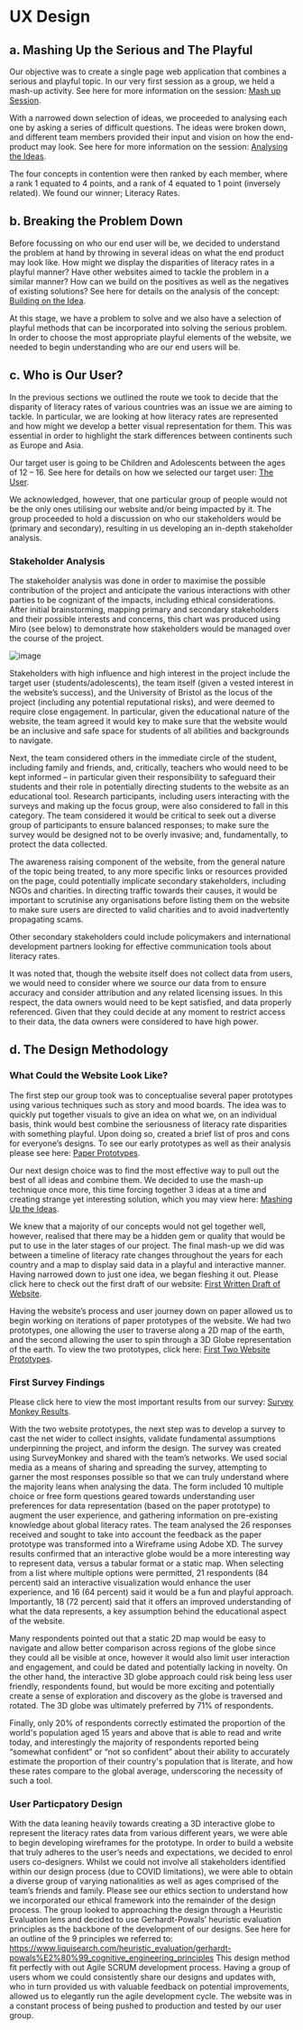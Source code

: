 # UX Design

## a. Mashing Up the Serious and The Playful

Our objective was to create a single page web application that combines a serious and playful topic. In our very first session as a group, we held a mash-up activity. See here for more information on the session: [Mash up Session](https://github.com/jess-mw/desk23/blob/main/Documentation/3.%20UX%20Design/Appendix/1.%20Ideation%20Grid.md). 

With a narrowed down selection of ideas, we proceeded to analysing each one by asking a series of difficult questions. The ideas were broken down, and different team members provided their input and vision on how the end-product may look. See here for more information on the session: [Analysing the Ideas](https://github.com/jess-mw/desk23/blob/main/Documentation/3.%20UX%20Design/Appendix/2.%20Analysing%20the%20Ideas.md).

The four concepts in contention were then ranked by each member, where a rank 1 equated to 4 points, and a rank of 4 equated to 1 point (inversely related). We found our winner; Literacy Rates.  


## b. Breaking the Problem Down

Before focussing on who our end user will be, we decided to understand the problem at hand by throwing in several ideas on what the end product may look like. How might we display the disparities of literacy rates in a playful manner? Have other websites aimed to tackle the problem in a similar manner? How can we build on the positives as well as the negatives of existing solutions? See here for details on the analysis of the concept: [Building on the Idea](https://github.com/jess-mw/desk23/blob/main/Documentation/3.%20UX%20Design/Appendix/3.%20Literacy%20Rates%20-%20Ideation%20Phase.md).

At this stage, we have a problem to solve and we also have a selection of playful methods that can be incorporated into solving the serious problem.  In order to choose the most appropriate playful elements of the website, we needed to begin understanding who are our end users will be. 

## c. Who is Our User?

In the previous sections we outlined the route we took to decide that the disparity of literacy rates of various countries was an issue we are aiming to tackle. In particular, we are looking at how literacy rates are represented and how might we develop a better visual representation for them. This was essential in order to highlight the stark differences between continents such as Europe and Asia. 

Our target user is going to be Children and Adolescents between the ages of 12 – 16. See here for details on how we selected our target user: [The User](https://github.com/jess-mw/desk23/blob/main/Documentation/3.%20UX%20Design/Appendix/10.%20The%20User.md).

We acknowledged, however, that one particular group of people would not be the only ones utilising our website and/or being impacted by it. 
The group proceeded to hold a discussion on who our stakeholders would be (primary and secondary), resulting in us developing an in-depth stakeholder analysis. 


### Stakeholder Analysis 

The stakeholder analysis was done in order to maximise the possible contribution of the project and anticipate the various interactions with other parties to be cognizant of the impacts, including ethical considerations. After initial brainstorming, mapping primary and secondary stakeholders and their possible interests and concerns, this chart was produced using Miro (see below) to demonstrate how stakeholders would be managed over the course of the project.

![image](https://user-images.githubusercontent.com/74050529/114542024-55288380-9c4f-11eb-8e80-1c89157375a9.png)

Stakeholders with high influence and high interest in the project include the target user (students/adolescents), the team itself (given a vested interest in the website’s success), and the University of Bristol as the locus of the project (including any potential reputational risks), and were deemed to require close engagement. In particular, given the educational nature of the website, the team agreed it would key to make sure that the website would be an inclusive and safe space for students of all abilities and backgrounds to navigate.

Next, the team considered others in the immediate circle of the student, including family and friends, and, critically, teachers who would need to be kept informed – in particular given their responsibility to safeguard their students and their role in potentially directing students to the website as an educational tool. Research participants, including users interacting with the surveys and making up the focus group, were also considered to fall in this category. The team considered it would be critical to seek out a diverse group of participants to ensure balanced responses; to make sure the survey would be designed not to be overly invasive; and, fundamentally, to protect the data collected. 

The awareness raising component of the website, from the general nature of the topic being treated, to any more specific links or resources provided on the page, could potentially implicate secondary stakeholders, including NGOs and charities. In directing traffic towards their causes, it would be important to scrutinise any organisations before listing them on the website to make sure users are directed to valid charities and to avoid inadvertently propagating scams. 

Other secondary stakeholders could include policymakers and international development partners looking for effective communication tools about literacy rates. 

It was noted that, though the website itself does not collect data from users, we would need to consider where we source our data from to ensure accuracy and consider attribution and any related licensing issues. In this respect, the data owners would need to be kept satisfied, and data properly referenced. Given that they could decide at any moment to restrict access to their data, the data owners were considered to have high power.


## d. The Design Methodology 

### What Could the Website Look Like?

The first step our group took was to conceptualise several paper prototypes using various techniques such as story and mood boards. The idea was to quickly put together visuals to give an idea on what we, on an individual basis, think would best combine the seriousness of literacy rate disparities with something playful. Upon doing so, created a brief list of pros and cons for everyone’s designs. To see our early prototypes as well as their analysis please see here: [Paper Prototypes](https://github.com/jess-mw/desk23/blob/main/Documentation/3.%20UX%20Design/Appendix/6.%20Paper%20Prototypes%20Review.md).

Our next design choice was to find the most effective way to pull out the best of all ideas and combine them. We decided to use the mash-up technique once more, this time forcing together 3 ideas at a time and creating strange yet interesting solution, which you may view here: [Mashing Up the Ideas](https://github.com/jess-mw/desk23/blob/main/Documentation/3.%20UX%20Design/Appendix/7.%20Mashing%20Up%20Ideas.md).

We knew that a majority of our concepts would not gel together well, however, realised that there may be a hidden gem or quality that would be put to use in the later stages of our project. 
The final mash-up we did was between a timeline of literacy rate changes throughout the years for each country and a map to display said data in a playful and interactive manner. Having narrowed down to just one idea, we began fleshing it out. Please click here to check out the first draft of our website: [First Written Draft of Website](https://github.com/jess-mw/desk23/blob/main/Documentation/3.%20UX%20Design/Appendix/11.%20%20First%20draft%20of%20website.md). 

Having the website’s process and user journey down on paper allowed us to begin working on iterations of paper prototypes of the website. We had two prototypes, one allowing the user to traverse along a 2D map of the earth, and the second allowing the user to spin through a 3D Globe representation of the earth. To view the two prototypes, click here: [First Two Website Prototypes](https://github.com/jess-mw/desk23/blob/main/Documentation/3.%20UX%20Design/Appendix/8.%20First%20Two%20Website%20Prototypes.md).


### First Survey Findings

Please click here to view the most important results from our survey: [Survey Monkey Results](https://github.com/jess-mw/desk23/tree/main/Documentation/3.%20UX%20Design/Feedback/First%20SurveyMonkey%20Results).

With the two website prototypes, the next step was to develop a survey to cast the net wider to collect insights, validate fundamental assumptions underpinning the project, and inform the design. The survey was created using SurveyMonkey and shared with the team’s networks. We used social media as a means of sharing and spreading the survey, attempting to garner the most responses possible so that we can truly understand where the majority leans when analysing the data. The form included 10 multiple choice or free form questions geared towards understanding user preferences for data representation (based on the paper prototype) to augment the user experience, and gathering information on pre-existing knowledge about global literacy rates. The team analysed the 26 responses received and sought to take into account the feedback as the paper prototype was transformed into a Wireframe using Adobe XD. The survey results confirmed that an interactive globe would be a more interesting way to represent data, versus a tabular format or a static map. When selecting from a list where multiple options were permitted, 21 respondents (84 percent) said an interactive visualization would enhance the user experience, and 16 (64 percent) said it would be a fun and playful approach. Importantly, 18 (72 percent) said that it offers an improved understanding of what the data represents, a key assumption behind the educational aspect of the website.

Many respondents pointed out that a static 2D map would be easy to navigate and allow better comparison across regions of the globe since they could all be visible at once, however it would also limit user interaction and engagement, and could be dated and potentially lacking in novelty. On the other hand, the interactive 3D globe approach could risk being less user friendly, respondents found, but would be more exciting and potentially create a sense of exploration and discovery as the globe is traversed and rotated. The 3D globe was ultimately preferred by 71% of respondents.

Finally, only 20% of respondents correctly estimated the proportion of the world's population aged 15 years and above that is able to read and write today, and interestingly the majority of respondents reported being “somewhat confident” or “not so confident” about their ability to accurately estimate the proportion of their country's population that is literate, and how these rates compare to the global average, underscoring the necessity of such a tool.

### User Particpatory Design 

With the data leaning heavily towards creating a 3D interactive globe to represent the literacy rates data from various different years, we were able to begin developing wireframes for the prototype. 
In order to build a website that truly adheres to the user’s needs and expectations, we decided to enrol users co-designers. Whilst we could not involve all stakeholders identified within our design process (due to COVID limitations), we were able to obtain a diverse group of varying nationalities as well as ages comprised of the team’s friends and family. Please see our ethics section to understand how we incorporated our ethical framework into the remainder of the design process.
The group looked to approaching the design through a Heuristic Evaluation lens and decided to use Gerhardt-Powals’ heuristic evaluation principles as the backbone of the development of our designs. See here for an outline of the 9 principles we referred to: https://www.liquisearch.com/heuristic_evaluation/gerhardt-powals%E2%80%99_cognitive_engineering_principles
This design method fit perfectly with out Agile SCRUM development process. Having a group of users whom we could consistently share our designs and updates with, who in turn provided us with valuable feedback on potential improvements, allowed us to elegantly run the agile development cycle. The website was in a constant process of being pushed to production and tested by our user group. 



